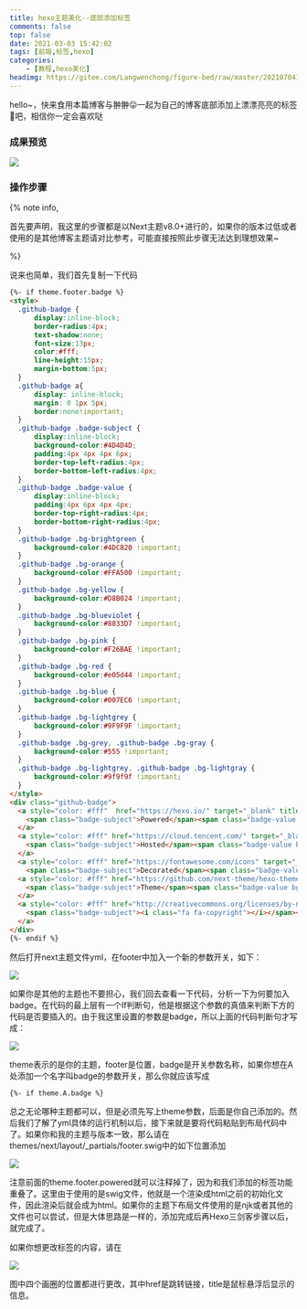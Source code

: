```yaml
---
title: hexo主题美化--底部添加标签
comments: false
top: false
date: 2021-03-03 15:42:02
tags: [前端,标签,hexo]
categories: 
	- [教程,hexo美化]
headimg: https://gitee.com/Langwenchong/figure-bed/raw/master/20210704132715.png
---
```


hello~，快来食用本篇博客与翀翀😛一起为自己的博客底部添加上漂漂亮亮的标签🔖吧，相信你一定会喜欢哒

<!-- more -->

### 成果预览

![](https://gitee.com/Langwenchong/figure-bed/raw/master/20210303155842.png)

### 操作步骤

{% note info, 

首先要声明，我这里的步骤都是以Next主题v8.0+进行的，如果你的版本过低或者使用的是其他博客主题请对比参考，可能直接按照此步骤无法达到理想效果~

%} 

说来也简单，我们首先复制一下代码

```html
{%- if theme.footer.badge %}
<style>
  .github-badge {
      display:inline-block;
      border-radius:4px;
      text-shadow:none;
      font-size:13px;
      color:#fff;
      line-height:15px;
      margin-bottom:5px;
  }
  .github-badge a{
      display: inline-block;
      margin: 0 1px 5px;
      border:none!important;
  }
  .github-badge .badge-subject {
      display:inline-block;
      background-color:#4D4D4D;
      padding:4px 4px 4px 6px;
      border-top-left-radius:4px;
      border-bottom-left-radius:4px;
  }
  .github-badge .badge-value {
      display:inline-block;
      padding:4px 6px 4px 4px;
      border-top-right-radius:4px;
      border-bottom-right-radius:4px;
  }
  .github-badge .bg-brightgreen {
      background-color:#4DC820 !important;
  }
  .github-badge .bg-orange {
      background-color:#FFA500 !important;
  }
  .github-badge .bg-yellow {
      background-color:#D8B024 !important;
  }
  .github-badge .bg-blueviolet {
      background-color:#8833D7 !important;
  }
  .github-badge .bg-pink {
      background-color:#F26BAE !important;
  }
  .github-badge .bg-red {
      background-color:#e05d44 !important;
  }
  .github-badge .bg-blue {
      background-color:#007EC6 !important;
  }
  .github-badge .bg-lightgrey {
      background-color:#9F9F9F !important;
  }
  .github-badge .bg-grey, .github-badge .bg-gray {
      background-color:#555 !important;
  }
  .github-badge .bg-lightgrey, .github-badge .bg-lightgray {
      background-color:#9f9f9f !important;
  }
</style>
<div class="github-badge">
  <a style="color: #fff"  href="https://hexo.io/" target="_blank" title="由 Hexo 强力驱动">
    <span class="badge-subject">Powered</span><span class="badge-value bg-blue">Hexo</span>
  </a>
  <a style="color: #fff" href="https://cloud.tencent.com/" target="_blank" title="静态网页托管于 腾讯云" >
    <span class="badge-subject">Hosted</span><span class="badge-value bg-brightgreen">TencentCloud</span>
  </a>
  <a style="color: #fff" href="https://fontawesome.com/icons" target="_blank" title="本站所有icon图标来自于 fontawesome" >
    <span class="badge-subject">Decorated</span><span class="badge-value bg-orange">Fontawesome</span></a>
  <a style="color: #fff" href="https://github.com/next-theme/hexo-theme-next" target="_blank" title="站点使用 Nextv8.0 Muse 主题" >
    <span class="badge-subject">Theme</span><span class="badge-value bg-blue">Nextv8.0 Muse</span>
  </a>
  <a style="color: #fff" href="http://creativecommons.org/licenses/by-nc-sa/4.0/" target="_blank" title="本站点采用知识共享署名-非商业性使用-相同方式共享 4.0 国际许可协议进行许可">
    <span class="badge-subject"><i class="fa fa-copyright"></i></span><span class="badge-value bg-lightgrey">BY-NC-SA 4.0</span>
  </a>
</div>
{%- endif %}
```

然后打开next主题文件yml，在footer中加入一个新的参数开关，如下：

![](https://gitee.com/Langwenchong/figure-bed/raw/master/20210303160229.png)

如果你是其他的主题也不要担心，我们回去查看一下代码，分析一下为何要加入badge。在代码的最上层有一个If判断句，他是根据这个参数的真值来判断下方的代码是否要插入的。由于我这里设置的参数是badge，所以上面的代码判断句才写成：

![](https://gitee.com/Langwenchong/figure-bed/raw/master/20210303160421.png)

theme表示的是你的主题，footer是位置，badge是开关参数名称，如果你想在A处添加一个名字叫badge的参数开关，那么你就应该写成

```
{%- if theme.A.badge %}
```

总之无论哪种主题都可以，但是必须先写上theme参数，后面是你自己添加的。然后我们了解了yml具体的运行机制以后，接下来就是要将代码粘贴到布局代码中了。如果你和我的主题与版本一致，那么请在themes/next/layout/_partials/footer.swig中的如下位置添加

![](https://gitee.com/Langwenchong/figure-bed/raw/master/20210303160911.png)

注意前面的theme.footer.powered就可以注释掉了，因为和我们添加的标签功能重叠了。这里由于使用的是swig文件，他就是一个渲染成html之前的初始化文件，因此渲染后就会成为html。如果你的主题下布局文件使用的是njk或者其他的文件也可以尝试，但是大体思路是一样的，添加完成后再Hexo三剑客步骤以后，就完成了。

如果你想更改标签的内容，请在

![](https://gitee.com/Langwenchong/figure-bed/raw/master/20210303161221.png)

图中四个画圈的位置都进行更改，其中href是跳转链接，title是鼠标悬浮后显示的信息。